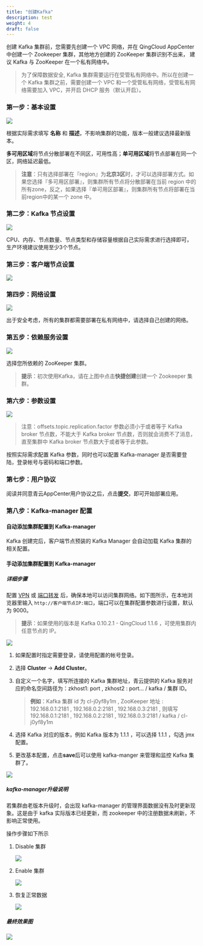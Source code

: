 ```yaml
---
title: "创建Kafka"
description: test
weight: 4
draft: false
---
```



创建 Kafka 集群前，您需要先创建一个 VPC 网络，并在 QingCloud AppCenter 中创建一个 Zookeeper 集群，其他地方创建的 ZooKeeper 集群识别不出来， 建议 Kafka 与 ZooKeeper 在一个私有网络中。

> 为了保障数据安全, Kafka 集群需要运行在受管私有网络中。所以在创建一个 Kafka 集群之前，需要创建一个 VPC 和一个受管私有网络，受管私有网络需要加入 VPC，并开启 DHCP 服务（默认开启）。

### 第一步：基本设置

![](../../_images/base_setup.png)

根据实际需求填写 **名称** 和 **描述**，不影响集群的功能，版本一般建议选择最新版本。

**多可用区域**将节点分散部署在不同区，可用性高；**单可用区域**将节点部署在同一个区，网络延迟最低。

> **注意**：只有选择部署在『region』为**北京3区**时，才可以选择部署方式。如果您选择『多可用区部署』，则集群所有节点将分散部署在当前 region 中的所有zone，反之，如果选择『单可用区部署』，则集群所有节点将部署在当前region中的某一个 zone 中。

### 第二步：Kafka 节点设置

![](../../_images/kafka_node.png)

CPU、内存、节点数量、节点类型和存储容量根据自己实际需求进行选择即可，生产环境建议使用至少3个节点。

### 第三步：客户端节点设置

![](../../_images/client_node.png)


### 第四步：网络设置

![](../../_images/network_setup.png)

出于安全考虑，所有的集群都需要部署在私有网络中，请选择自己创建的网络。

### 第五步：依赖服务设置

![](../../_images/dependence_service.png)

选择您所依赖的 ZooKeeper 集群。

> **提示**：初次使用Kafka，请在上图中点击**快捷创建**创建一个 Zookeeper 集群。

### 第六步：参数设置

![](../../_images/sevice_parameter.png)

> 注意：offsets.topic.replication.factor 参数必须小于或者等于 Kafka broker 节点数，不能大于 Kafka broker 节点数，否则就会消费不了消息，直至集群中 Kafka broker 节点数大于或者等于此参数。

按照实际需求配置 Kafka 参数，同时也可以配置 Kafka-manager 是否需要登陆，登录帐号与密码和端口参数。

### 第七步：用户协议

阅读并同意青云AppCenter用户协议之后，点击**提交**，即可开始部署应用。

### 第八步：Kafka-manager 配置

#### 自动添加集群配置到 Kafka-manager

Kafka 创建完后，客户端节点预装的 Kafka Manager 会自动加载 Kafka 集群的相关配置。


#### 手动添加集群配置到 Kafka-manager  

##### 详细步骤

配置 [VPN](https://docs.qingcloud.com/product/network/vpn) 或 [端口转发](https://docs.qingcloud.com/product/network/appcenter_network_config/config_portmapping) 后，确保本地可以访问集群网络。如下图所示，在本地浏览器里输入 ```http://客户端节点IP:端口```，端口可以在集群配置参数进行设置，默认为 9000。

> **提示**：如果使用的版本是 Kafka 0.10.2.1 - QingCloud 1.1.6 ，可使用集群内任意节点的 IP。

![](../../_images/clusters.png)

1. 如果配置时指定需要登录，请使用配置的帐号登录。

2. 选择 **Cluster** -> **Add Cluster**。

3. 自定义一个名字，填写所连接的 Kafka 集群地址，青云提供的 Kafka 服务对应的命名空间路径为：zkhost1: port , zkhost2 : port… / kafka / 集群 ID。

   > **例如**：Kafka 集群 id 为 cl-j0yf8y1m , ZooKeeper 地址 : 192.168.0.1:2181 , 192.168.0.2:2181 , 192.168.0.3:2181 , 则填写 192.168.0.1:2181 , 192.168.0.2:2181 , 192.168.0.3:2181 / kafka / cl-j0yf8y1m

4. 选择 Kafka 对应的版本，例如 Kafka 版本为 1.1.1 ，可以选择 1.1.1 ，勾选 jmx 配置。

5. 更改基本配置，点击**save**后可以使用 kafka-manger 来管理和监控 Kafka 集群了。

![](../../_images/add_cluster.png)

##### kafka-manager升级说明

若集群由老版本升级时，会出现 kafka-manager 的管理界面数据没有及时更新现象。这是由于 kafka 实际版本已经更新，而 zookeeper 中的注册数据未刷新，不影响正常使用。

操作步骤如下所示

1. Disable 集群

   ![](../../_images/diable_cluster.png)

2. Enable 集群

   ![](../../_images/enable_cluster.png)

3. 恢复正常数据

   ![](../../_images/recover_data.png)

##### 最终效果图

![](../../_images/cluster_info.png)